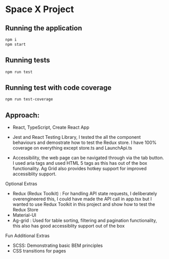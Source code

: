 # Space X Project

## Running the application

```bash
npm i
npm start
```

## Running tests

```bash
npm run test
```

## Running test with code coverage

```bash
npm run test-coverage
```

## Approach:

- React, TypeScript, Create React App
- Jest and React Testing Library, I tested the all the component behaviours and demostrate how to test the Redux store.
  I have 100% coverage on everything except store.ts and LaunchApi.ts

- Accessibility, the web page can be navigated through via the tab button. I used aria tags and used HTML 5 tags as this has out of the box functionality. Ag Grid also provides hotkey support for improved accessiblity support.

Optional Extras

- Redux (Redux Toolkit) : For handling API state requests, I deliberately overengineered this, I could have made the API call in app.tsx but I wanted to use Redux Toolkit in this project and show how to test the Redux Store
- Material-UI
- Ag-grid : Used for table sorting, filtering and pagination functionality, this also has good accessiblity support out of the box

Fun Additional Extras

- SCSS: Demonstrating basic BEM principles
- CSS transitions for pages
